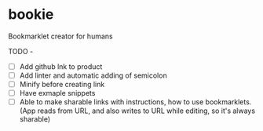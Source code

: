 # bookie
Bookmarklet creator for humans

TODO - 
- [ ] Add github lnk to product
- [ ] Add linter and automatic adding of semicolon
- [ ] Minify before creating link
- [ ] Have exmaple snippets
- [ ] Able to make sharable links with instructions, how to use bookmarklets. (App reads from URL, and also writes to URL while editing, so it's always sharable)
